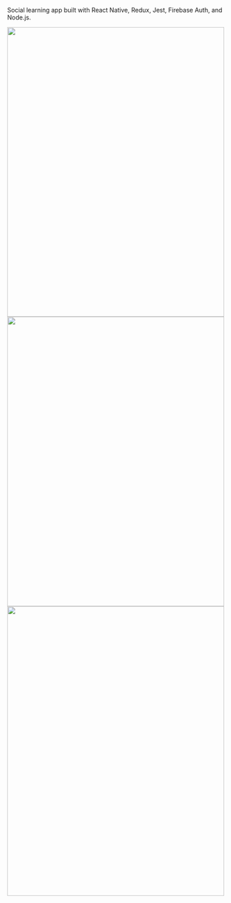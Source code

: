 Social learning app built with React Native, Redux, Jest, Firebase Auth, and Node.js.

<img src="https://res.cloudinary.com/yl2/image/upload/v1599760671/signed_in_gppwd3.gif" width="500" height="667"/><img src="https://res.cloudinary.com/yl2/image/upload/v1599760671/new_post_ujw5jo.gif" width="500" height="667"/><img src="https://res.cloudinary.com/yl2/image/upload/v1599760671/swiping_tabs_arzmdm.gif" width="500" height="667"/>
